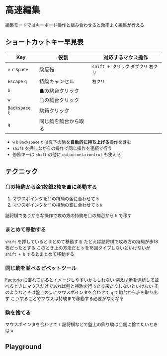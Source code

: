 # 高速編集

編集モードではキーボード操作と組み合わせると効率よく編集が行える

## ショートカットキー早見表

| Key             | 役割                 | 対応するマウス操作                 |
|-----------------|----------------------|------------------------------------|
| `v` `r` `Space` | 駒反転               | `shift + クリック` `ダブクリ` `右クリ` |
| `Escape` `q`    | 持駒キャンセル       | `右クリ`                           |
| `b`             | ☗の駒台クリック     |                                    |
| `w`             | ☖の駒台クリック     |                                    |
| `Backspace` `t` | 駒箱クリック         |                                    |
| `q`             | 同じ駒を駒台から取る |                                    |

<!-- * ダブルクリック or 右クリック or 修飾キーを押しながら左クリックで、盤上の駒の反転と向きを変更する(ショートカットキー: `v` `r` `Space`) -->
<!-- * 駒を持った状態で右クリックすると駒を元に戻す (ショートカットキー: `Escape` `q`) -->
<!-- * 駒台または駒箱をクリックしたことにするショートカットキーがある (☗駒台:`b` ☖駒台:`w` 駒箱:`Escape` または `t`) -->
* `w` `b` `Backspace` `t` は真下の駒を**自動的に持ち上げる**操作を含む
* `shift` を押しながらの操作で同じ操作を連続で行う
* 修飾キーは `shift` の他に `option` `meta` `control` も使える

## テクニック

### ☖の持駒から金1枚銀2枚を☗に移動する

1. マウスポインタを☖の持駒の金に合わせて `b`
1. マウスポインタを☖の持駒の銀に合わせて `b` `b`

詰将棋でありがちな操作で攻め方の持駒を☖の駒台から `b` で移す

### まとめて移動する

`shift` を押しているとまとめて移動する
たとえば詰将棋で攻め方の持駒が歩18枚だったとする
このとき上の方法だと `b` を18回タイプしないといけないが `shift + b` するとまとめて移動する

### 同じ駒を並べるピペットツール

[Factorio](https://store.steampowered.com/app/427520/Factorio/?l=japanese) に慣れているとイメージしやすいかもしれない
例えば歩を連続して並べるときにマウスだけであれば盤と持駒を行ったり来たりしないといけない
そのようなときは盤上の歩にマウスポインタを合わせて `q` で駒台から歩を取り出す
こうすることでマウスは持駒まで移動する必要がなくなる

### 駒を捨てる

マウスポインタを合わせて `t`
詰将棋などで盤上の飾り駒は☖側に捨てたいときは `w`

## Playground

<ShogiPlayerWcWrapper sp_mode="edit" sp_preset="詰将棋" />
